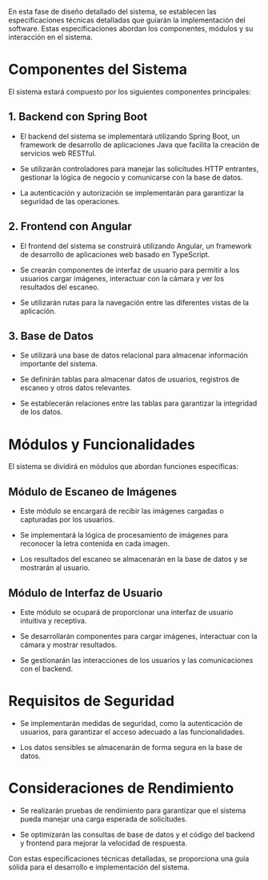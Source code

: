 En esta fase de diseño detallado del sistema, se establecen las especificaciones técnicas detalladas que guiarán la implementación del software. Estas especificaciones abordan los componentes, módulos y su interacción en el sistema.

# Componentes del Sistema

El sistema estará compuesto por los siguientes componentes principales:

## 1. Backend con Spring Boot

- El backend del sistema se implementará utilizando Spring Boot, un framework de desarrollo de aplicaciones Java que facilita la creación de servicios web RESTful.

- Se utilizarán controladores para manejar las solicitudes HTTP entrantes, gestionar la lógica de negocio y comunicarse con la base de datos.

- La autenticación y autorización se implementarán para garantizar la seguridad de las operaciones.

## 2. Frontend con Angular

- El frontend del sistema se construirá utilizando Angular, un framework de desarrollo de aplicaciones web basado en TypeScript.

- Se crearán componentes de interfaz de usuario para permitir a los usuarios cargar imágenes, interactuar con la cámara y ver los resultados del escaneo.

- Se utilizarán rutas para la navegación entre las diferentes vistas de la aplicación.

## 3. Base de Datos

- Se utilizará una base de datos relacional para almacenar información importante del sistema.

- Se definirán tablas para almacenar datos de usuarios, registros de escaneo y otros datos relevantes.

- Se establecerán relaciones entre las tablas para garantizar la integridad de los datos.

# Módulos y Funcionalidades

El sistema se dividirá en módulos que abordan funciones específicas:

## Módulo de Escaneo de Imágenes

- Este módulo se encargará de recibir las imágenes cargadas o capturadas por los usuarios.

- Se implementará la lógica de procesamiento de imágenes para reconocer la letra contenida en cada imagen.

- Los resultados del escaneo se almacenarán en la base de datos y se mostrarán al usuario.

## Módulo de Interfaz de Usuario

- Este módulo se ocupará de proporcionar una interfaz de usuario intuitiva y receptiva.

- Se desarrollarán componentes para cargar imágenes, interactuar con la cámara y mostrar resultados.

- Se gestionarán las interacciones de los usuarios y las comunicaciones con el backend.

# Requisitos de Seguridad

- Se implementarán medidas de seguridad, como la autenticación de usuarios, para garantizar el acceso adecuado a las funcionalidades.

- Los datos sensibles se almacenarán de forma segura en la base de datos.

# Consideraciones de Rendimiento

- Se realizarán pruebas de rendimiento para garantizar que el sistema pueda manejar una carga esperada de solicitudes.

- Se optimizarán las consultas de base de datos y el código del backend y frontend para mejorar la velocidad de respuesta.

Con estas especificaciones técnicas detalladas, se proporciona una guía sólida para el desarrollo e implementación del sistema.
